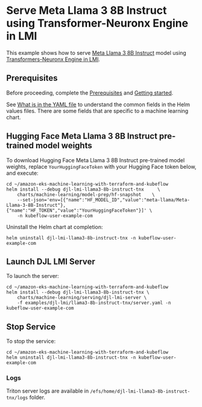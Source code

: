 # Serve Meta Llama 3 8B Instruct using Transformer-Neuronx Engine in LMI

This example shows how to serve [Meta Llama 3 8B Instruct](https://huggingface.co/meta-llama/Meta-Llama-3-8B-Instruct) model using [Transformers-Neuronx Engine in LMI](https://docs.djl.ai/docs/serving/serving/docs/lmi/user_guides/tnx_user_guide.html).

## Prerequisites

Before proceeding, complete the [Prerequisites](../../../README.md#prerequisites) and [Getting started](../../../README.md#getting-started). 

See [What is in the YAML file](../../../README.md#what-is-in-the-yaml-file) to understand the common fields in the Helm values files. There are some fields that are specific to a machine learning chart.


## Hugging Face Meta Llama 3 8B Instruct  pre-trained model weights

To download Hugging Face Meta Llama 3 8B Instruct  pre-trained model weights, replace `YourHuggingFaceToken` with your Hugging Face token below, and execute:

    cd ~/amazon-eks-machine-learning-with-terraform-and-kubeflow
    helm install --debug djl-lmi-llama3-8b-instruct-tnx     \
        charts/machine-learning/model-prep/hf-snapshot    \
        --set-json='env=[{"name":"HF_MODEL_ID","value":"meta-llama/Meta-Llama-3-8B-Instruct"},{"name":"HF_TOKEN","value":"YourHuggingFaceToken"}]' \
        -n kubeflow-user-example-com

Uninstall the Helm chart at completion:

    helm uninstall djl-lmi-llama3-8b-instruct-tnx -n kubeflow-user-example-com


## Launch DJL LMI Server

To launch the server:

    cd ~/amazon-eks-machine-learning-with-terraform-and-kubeflow
    helm install --debug djl-lmi-llama3-8b-instruct-tnx \
        charts/machine-learning/serving/djl-lmi-server \
        -f examples/djl-lmi/llama3-8b-instruct-tnx/server.yaml -n kubeflow-user-example-com


## Stop Service

To stop the service:

    cd ~/amazon-eks-machine-learning-with-terraform-and-kubeflow
    helm uninstall djl-lmi-llama3-8b-instruct-tnx -n kubeflow-user-example-com

### Logs

Triton server logs are available in `/efs/home/djl-lmi-llama3-8b-instruct-tnx/logs` folder. 
